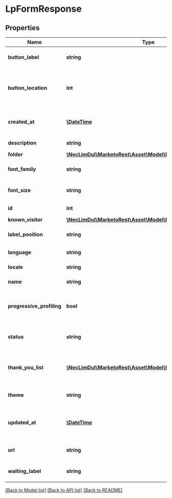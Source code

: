 # LpFormResponse

## Properties
Name | Type | Description | Notes
------------ | ------------- | ------------- | -------------
**button_label** | **string** | Label text of the button | 
**button_location** | **int** | Location in pixels of the button relative to the left of the form | 
**created_at** | [**\DateTime**](\DateTime.md) | Datetime the asset was created | [optional] 
**description** | **string** | Description of the asset | [optional] 
**folder** | [**\NecLimDul\MarketoRest\Asset\Model\Folder**](Folder.md) |  | 
**font_family** | **string** | font-family property for the form | 
**font_size** | **string** | font-size property of the form | 
**id** | **int** | Id of the asset | [optional] 
**known_visitor** | [**\NecLimDul\MarketoRest\Asset\Model\FormKnownVisitorDTO**](FormKnownVisitorDTO.md) |  | 
**label_position** | **string** | Default positioning of labels. | 
**language** | **string** | Language of the form | 
**locale** | **string** | Locale of the form | 
**name** | **string** | Name of the asset | [optional] 
**progressive_profiling** | **bool** | Whether progressive profiling is enabled for the form | 
**status** | **string** | Status filter for draft or approved versions | 
**thank_you_list** | [**\NecLimDul\MarketoRest\Asset\Model\FormThankYouPageDTO[]**](FormThankYouPageDTO.md) | List of thank you page behaviors for the form | 
**theme** | **string** | CSS theme for the form to use | 
**updated_at** | [**\DateTime**](\DateTime.md) | Datetime the asset was most recently updated | [optional] 
**url** | **string** | Url of the asset in the Marketo UI | [optional] 
**waiting_label** | **string** | Waiting text of the button | 

[[Back to Model list]](../README.md#documentation-for-models) [[Back to API list]](../README.md#documentation-for-api-endpoints) [[Back to README]](../README.md)


